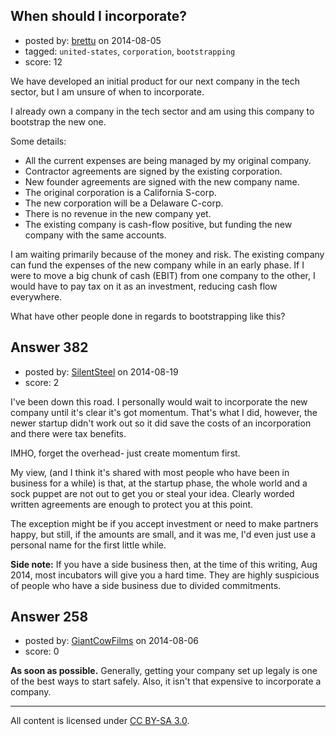 ## When should I incorporate?

- posted by: [brettu](https://stackexchange.com/users/2467407/brettu) on 2014-08-05
- tagged: `united-states`, `corporation`, `bootstrapping`
- score: 12

We have developed an initial product for our next company in the tech sector, but I am unsure of when to incorporate.

I already own a company in the tech sector and am using this company to bootstrap the new one.

Some details:

 - All the current expenses are being managed by my original company.
 - Contractor agreements are signed by the existing corporation. 
 - New founder agreements are signed with the new company name. 
 - The original corporation is a California S-corp. 
 - The new corporation will be a Delaware C-corp.  
 - There is no revenue in the new company yet.
 - The existing company is cash-flow positive, but funding the new company
   with the same accounts.

I am waiting primarily because of the money and risk. The existing company can fund the expenses of the new company while in an early phase. If I were to move a big chunk of cash (EBIT) from one company to the other, I would have to pay tax on it as an investment, reducing cash flow everywhere.

What have other people done in regards to bootstrapping like this?


## Answer 382

- posted by: [SilentSteel](https://stackexchange.com/users/1092182/silentsteel) on 2014-08-19
- score: 2

I've been down this road.
I personally would wait to incorporate the new company until it's clear it's got momentum. That's what I did, however, the newer startup didn't work out so it did save the costs of an incorporation and there were tax benefits.

IMHO, forget the overhead- just create momentum first. 

My view, (and I think it's shared with most people who have been in business for a while) is that, at the startup phase, the whole world and a sock puppet are not out to get you or steal your idea. Clearly worded written agreements are enough to protect you at this point.

The exception might be if you accept investment or need to make partners happy, but still, if the amounts are small, and it was me, I'd even just use a personal name for the first little while.

**Side note:** If you have a side business then, at the time of this writing, Aug 2014, most incubators will give you a hard time. They are highly suspicious of people who have a side business due to divided commitments.


## Answer 258

- posted by: [GiantCowFilms](https://stackexchange.com/users/3499092/giantcowfilms) on 2014-08-06
- score: 0

**As soon as possible.** Generally, getting your company set up legaly is one of the best ways to start safely. Also, it isn't that expensive to incorporate a company.



---

All content is licensed under [CC BY-SA 3.0](https://creativecommons.org/licenses/by-sa/3.0/).
